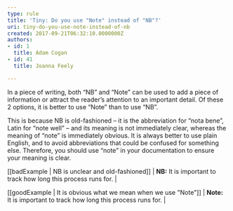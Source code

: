 ```yaml
---
type: rule
title: 'Tiny: Do you use "Note" instead of "NB"?'
uri: tiny-do-you-use-note-instead-of-nb
created: 2017-09-21T06:32:10.0000000Z
authors:
- id: 1
  title: Adam Cogan
- id: 41
  title: Joanna Feely

---
```


In a piece of writing, both “NB” and “Note” can be used to add a piece of information or attract the reader’s attention to an important detail. Of these 2 options, it is better to use “Note” than to use “NB”. 

 
This is because NB is old-fashioned – it is the abbreviation for “nota bene”, Latin for “note well” – and its meaning is not immediately clear, whereas the meaning of “note” is immediately obvious. It is always better to use plain English, and to avoid abbreviations that could be confused for something else. Therefore, you should use “note” in your documentation to ensure your meaning is clear.

[[badExample | NB is unclear and old-fashioned]]
|   **NB:** It is important to track how long this process runs for.
|



[[goodExample | It is obvious what we mean when we use "Note"]]
|   **Note:** It is important to track how long this process runs for.
|

